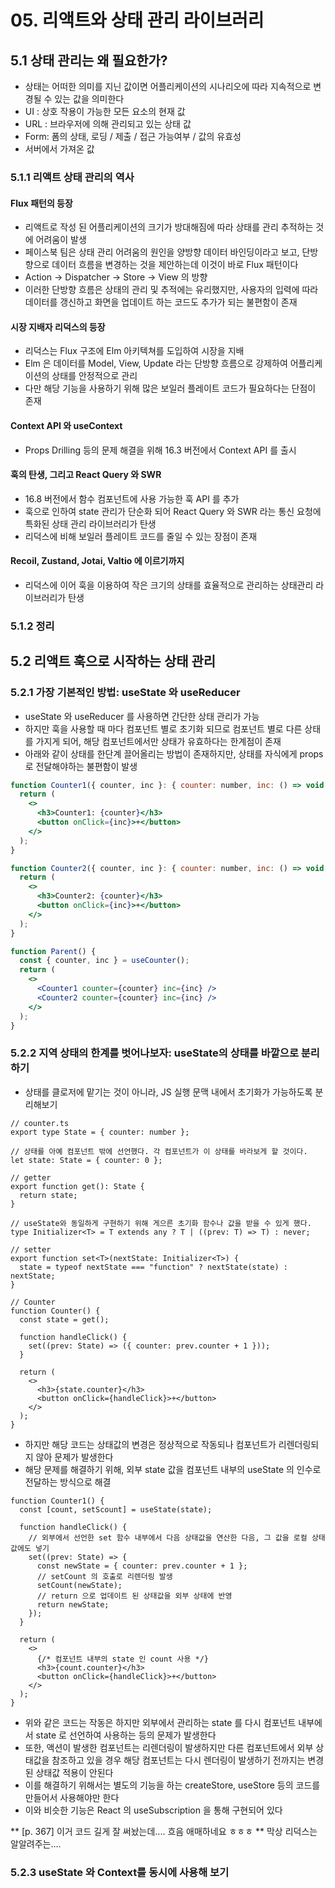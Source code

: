 # 05. 리액트와 상태 관리 라이브러리

## 5.1 상태 관리는 왜 필요한가?

- 상태는 어떠한 의미를 지닌 값이면 어플리케이션의 시나리오에 따라 지속적으로 변경될 수 있는 값을 의미한다
- UI : 상호 작용이 가능한 모든 요소의 현재 값
- URL : 브라우저에 의해 관리되고 있는 상태 값
- Form: 폼의 상태, 로딩 / 제출 / 접근 가능여부 / 값의 유효성
- 서버에서 가져온 값

### 5.1.1 리액트 상태 관리의 역사

#### Flux 패턴의 등장

- 리액트로 작성 된 어플리케이션의 크기가 방대해짐에 따라 상태를 관리 추적하는 것에 어려움이 발생
- 페이스북 팀은 상태 관리 어려움의 원인을 양방향 데이터 바인딩이라고 보고, 단방향으로 데이터 흐름을 변경하는 것을 제안하는데 이것이 바로 Flux 패턴이다
- Action -> Dispatcher -> Store -> View 의 방향
- 이러한 단방향 흐름은 상태의 관리 및 추적에는 유리했지만, 사용자의 입력에 따라 데이터를 갱신하고 화면을 업데이트 하는 코드도 추가가 되는 불편함이 존재

#### 시장 지배자 리덕스의 등장

- 리덕스는 Flux 구조에 Elm 아키텍쳐를 도입하여 시장을 지배
- Elm 은 데이터를 Model, View, Update 라는 단방향 흐름으로 강제하여 어플리케이션의 상태를 안정적으로 관리
- 다만 해당 기능을 사용하기 위해 많은 보일러 플레이트 코드가 필요하다는 단점이 존재

#### Context API 와 useContext

- Props Drilling 등의 문제 해결을 위해 16.3 버전에서 Context API 를 출시

#### 훅의 탄생, 그리고 React Query 와 SWR

- 16.8 버전에서 함수 컴포넌트에 사용 가능한 훅 API 를 추가
- 훅으로 인하여 state 관리가 단순화 되어 React Query 와 SWR 라는 통신 요청에 특화된 상태 관리 라이브러리가 탄생
- 리덕스에 비해 보일러 플레이트 코드를 줄일 수 있는 장점이 존재

#### Recoil, Zustand, Jotai, Valtio 에 이르기까지

- 리덕스에 이어 훅을 이용하여 작은 크기의 상태를 효율적으로 관리하는 상태관리 라이브러리가 탄생

### 5.1.2 정리

## 5.2 리액트 훅으로 시작하는 상태 관리

### 5.2.1 가장 기본적인 방법: useState 와 useReducer

- useState 와 useReducer 를 사용하면 간단한 상태 관리가 가능
- 하지만 훅을 사용할 때 마다 컴포넌트 별로 초기화 되므로 컴포넌트 별로 다른 상태를 가지게 되어, 해당 컴포넌트에서만 상태가 유효하다는 한계점이 존재
- 아래와 같이 상태를 한단계 끌어올리는 방법이 존재하지만, 상태를 자식에게 props 로 전달해야하는 불편함이 발생

```jsx
function Counter1({ counter, inc }: { counter: number, inc: () => void }) {
  return (
    <>
      <h3>Counter1: {counter}</h3>
      <button onClick={inc}>+</button>
    </>
  );
}

function Counter2({ counter, inc }: { counter: number, inc: () => void }) {
  return (
    <>
      <h3>Counter2: {counter}</h3>
      <button onClick={inc}>+</button>
    </>
  );
}

function Parent() {
  const { counter, inc } = useCounter();
  return (
    <>
      <Counter1 counter={counter} inc={inc} />
      <Counter2 counter={counter} inc={inc} />
    </>
  );
}
```

### 5.2.2 지역 상태의 한계를 벗어나보자: useState의 상태를 바깥으로 분리하기

- 상태를 클로저에 맡기는 것이 아니라, JS 실행 문맥 내에서 초기화가 가능하도록 분리해보기

```tsx
// counter.ts
export type State = { counter: number };

// 상태를 아예 컴포넌트 밖에 선언했다. 각 컴포넌트가 이 상태를 바라보게 할 것이다.
let state: State = { counter: 0 };

// getter
export function get(): State {
  return state;
}

// useState와 동일하게 구현하기 위해 게으른 초기화 함수나 값을 받을 수 있게 했다.
type Initializer<T> = T extends any ? T | ((prev: T) => T) : never;

// setter
export function set<T>(nextState: Initializer<T>) {
  state = typeof nextState === "function" ? nextState(state) : nextState;
}

// Counter
function Counter() {
  const state = get();

  function handleClick() {
    set((prev: State) => ({ counter: prev.counter + 1 }));
  }

  return (
    <>
      <h3>{state.counter}</h3>
      <button onClick={handleClick}>+</button>
    </>
  );
}
```

- 하지만 해당 코드는 상태값의 변경은 정상적으로 작동되나 컴포넌트가 리렌더링되지 않아 문제가 발생한다
- 해당 문제를 해결하기 위해, 외부 state 값을 컴포넌트 내부의 useState 의 인수로 전달하는 방식으로 해결

```tsx
function Counter1() {
  const [count, setScount] = useState(state);

  function handleClick() {
    // 외부에서 선언한 set 함수 내부에서 다음 상태값을 연산한 다음, 그 값을 로컬 상태값에도 넣기
    set((prev: State) => {
      const newState = { counter: prev.counter + 1 };
      // setCount 의 호출로 리렌더링 발생
      setCount(newState);
      // return 으로 업데이트 된 상태값을 외부 상태에 반영
      return newState;
    });
  }

  return (
    <>
      {/* 컴포넌트 내부의 state 인 count 사용 */}
      <h3>{count.counter}</h3>
      <button onClick={handleClick}>+</button>
    </>
  );
}
```

- 위와 같은 코드는 작동은 하지만 외부에서 관리하는 state 를 다시 컴포넌트 내부에서 state 로 선언하여 사용하는 등의 문제가 발생한다
- 또한, 액션이 발생한 컴포넌트는 리렌더링이 발생하지만 다른 컴포넌트에서 외부 상태값을 참조하고 있을 경우 해당 컴포넌트는 다시 렌더링이 발생하기 전까지는 변경된 상태값 적용이 안된다
- 이를 해결하기 위해서는 별도의 기능을 하는 createStore, useStore 등의 코드를 만들어서 사용해야만 한다
- 이와 비슷한 기능은 React 의 useSubscription 을 통해 구현되어 있다

\*\* [p. 367] 이거 코드 길게 잘 써놨는데.... 흐음 애매하네요 ㅎㅎㅎ
\*\* 막상 리덕스는 알알려주는....

### 5.2.3 useState 와 Context를 동시에 사용해 보기
